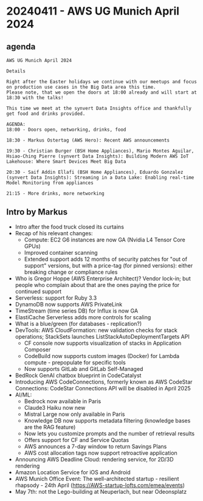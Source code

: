 # 20240411 - AWS UG Munich April 2024

## agenda
```
AWS UG Munich April 2024

Details

Right after the Easter holidays we continue with our meetups and focus on production use cases in the Big Data area this time.
Please note, that we open the doors at 18:00 already and will start at 18:30 with the talks!

This time we meet at the synvert Data Insights office and thankfully get food and drinks provided.

AGENDA:
18:00 - Doors open, networking, drinks, food

18:30 - Markus Ostertag (AWS Hero): Recent AWS announcements

19:30 - Christian Burger (BSH Home Appliances), Mario Montes Aguilar, Hsiao-Ching Pierre (synvert Data Insights): Building Modern AWS IoT Lakehouse: Where Smart Devices Meet Big Data

20:30 - Saif Addin Ellafi (BSH Home Appliances), Eduardo Gonzalez (synvert Data Insights): Streaming in a Data Lake: Enabling real-time Model Monitoring from appliances

21:15 - More drinks, more networking
```
## Intro by Markus
* Intro after the food truck closed its curtains
* Recap of his relevant changes:
  * Compute: EC2 G6 instances are now GA (Nvidia L4 Tensor Core GPUs)
  * Improved container scanning
  * Extended support adds 12 months of security patches for "out of support" versions, but with a price-tag (for pinned versions): either breaking change or compliance rules
* Who is Gregor Hoppe (AWS Enterprise Architect)? Vendor lock-in; but people who complain about that are the ones paying the price for continued support
* Serverless: support for Ruby 3.3
* DynamoDB now supports AWS PrivateLink
* TimeStream (time series DB) for Influx is now GA
* ElastiCache Serverless adds more controls for scaling
* What is a blue/green (for databases - replication?)
* DevTools: AWS CloudFormation: new validation checks for stack operations; StackSets launches ListStackAutoDeploymentTargets API
  * CF console now supports visualization of stacks in Application Composer
  * CodeBuild now supports custom images (Docker) for Lambda compute - prepopulate for specific tools
  * Now supports GitLab and GitLab Self-Managed
* BedRock GenAI chatbox blueprint in CodeCatalyst
* Introducing AWS CodeConnections, formerly known as AWS CodeStar Connections: CodeStar Connections API will be disabled in April 2025
* AI/ML:
  * Bedrock now available in Paris
  * Claude3 Haiku now new
  * Mistral Large now only available in Paris
  * Knowledge DB now supports metadata filtering (knowledge bases are the RAG feature)
  * Now lets you customize prompts and the number of retrieval results
  * Offers support for CF and Service Quotas
  * AWS announces a 7-day window to return Savings Plans
  * AWS cost allocation tags now support retroactive application
* Announcing AWS Deadline Cloud: rendering service, for 2D/3D rendering
* Amazon Location Service for iOS and Android
* AWS Munich Office Event: The well-architected startup - resilient rhapsody - 24th April (https://AWS-startup-lofts.com/emea/events)
* May 7th: not the Lego-building at Neuperlach, but near Odeonsplatz
